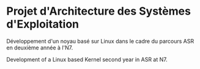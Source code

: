 # Projet d'Architecture des Systèmes d'Exploitation

Développement d'un noyau basé sur Linux dans le cadre du parcours ASR en deuxième année à l'N7.

Development of a Linux based Kernel second year in ASR at N7.
